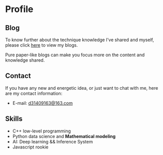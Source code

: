 <!--### Hi there 👋
<!--
**SamuraiBUPT/SamuraiBUPT** is a ✨ _special_ ✨ repository because its `README.md` (this file) appears on your GitHub profile.
Here are some ideas to get you started:
- 🔭 I’m currently working on ...
- 🌱 I’m currently learning ...
- 👯 I’m looking to collaborate on ...
- 🤔 I’m looking for help with ...
- 💬 Ask me about ...
- 📫 How to reach me: ...
- 😄 Pronouns: ...
- ⚡ Fun fact: ...
-->


# Profile
## Blog
To know further about the technique knowledge I've shared and myself, please click [here](https://samuraibupt.github.io/) to view my blogs.       

Pure paper-like blogs can make you focus more on the content and knowledge shared.
## Contact
If you have any new and energetic idea, or just want to chat with me, here are my contact information:
- E-mail: d31409163@163.com
## Skills
- C++ low-level programming
- Python data science and **Mathematical modeling**
- AI: Deep learning && Inference System
- Javascript rookie
###
